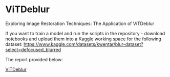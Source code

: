 # ViTDeblur
Exploring Image Restoration Techniques: The Application of ViTDeblur

If you want to train a model and run the scripts in the repository - download notebooks and upload them into a Kaggle working space for the following dataset: https://www.kaggle.com/datasets/kwentar/blur-dataset?select=defocused_blurred

The report provided below:

[ViTDeblur](REPORT.pdf)
